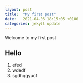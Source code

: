 ```yaml
---
layout: post
title:  "My first post"
date:   2021-04-06 18:15:05 +0100
categories: jekyll update
---
```

Welcome to my first post
## Hello
 1. efed
 2. wdedf
 3. sgdhqgyucf
